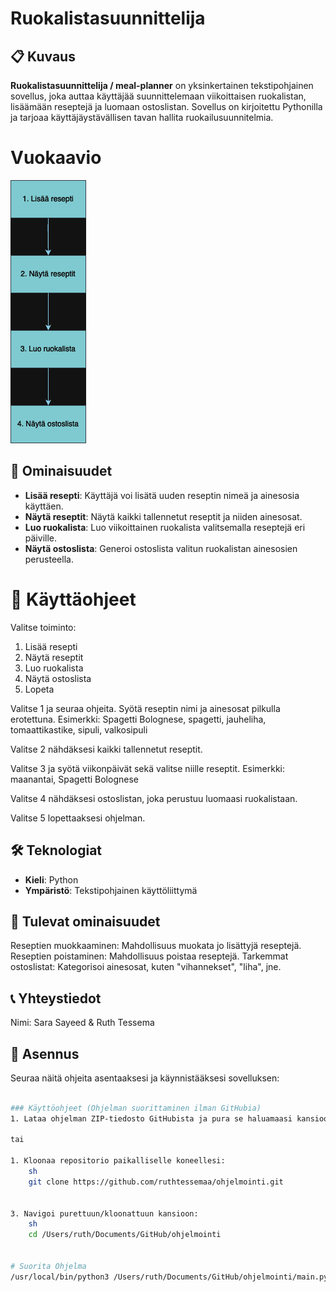# Ruokalistasuunnittelija

## 📋 Kuvaus
**Ruokalistasuunnittelija / meal-planner** on yksinkertainen tekstipohjainen sovellus, joka auttaa käyttäjää suunnittelemaan viikoittaisen ruokalistan, lisäämään reseptejä ja luomaan ostoslistan. Sovellus on kirjoitettu Pythonilla ja tarjoaa käyttäjäystävällisen tavan hallita ruokailusuunnitelmia.

# Vuokaavio 
![Vuokaavio](meal-planner.drawio.png)


## 🌟 Ominaisuudet
- **Lisää resepti**: Käyttäjä voi lisätä uuden reseptin nimeä ja ainesosia käyttäen.
- **Näytä reseptit**: Näytä kaikki tallennetut reseptit ja niiden ainesosat.
- **Luo ruokalista**: Luo viikoittainen ruokalista valitsemalla reseptejä eri päiville.
- **Näytä ostoslista**: Generoi ostoslista valitun ruokalistan ainesosien perusteella.

# 🥗 Käyttäohjeet
Valitse toiminto:
1. Lisää resepti
2. Näytä reseptit
3. Luo ruokalista
4. Näytä ostoslista
5. Lopeta

Valitse 1 ja seuraa ohjeita.
Syötä reseptin nimi ja ainesosat pilkulla erotettuna.
Esimerkki: Spagetti Bolognese, spagetti, jauheliha, tomaattikastike, sipuli, valkosipuli

Valitse 2 nähdäksesi kaikki tallennetut reseptit.

Valitse 3 ja syötä viikonpäivät sekä valitse niille reseptit.
Esimerkki: maanantai, Spagetti Bolognese

Valitse 4 nähdäksesi ostoslistan, joka perustuu luomaasi ruokalistaan.

Valitse 5 lopettaaksesi ohjelman.

## 🛠️ Teknologiat
- **Kieli**: Python
- **Ympäristö**: Tekstipohjainen käyttöliittymä

## 🔮 Tulevat ominaisuudet
Reseptien muokkaaminen: Mahdollisuus muokata jo lisättyjä reseptejä.
Reseptien poistaminen: Mahdollisuus poistaa reseptejä.
Tarkemmat ostoslistat: Kategorisoi ainesosat, kuten "vihannekset", "liha", jne.

## 📞 Yhteystiedot
Nimi: Sara Sayeed & Ruth Tessema

## 🚀 Asennus
Seuraa näitä ohjeita asentaaksesi ja käynnistääksesi sovelluksen:

```bash

### Käyttöohjeet (Ohjelman suorittaminen ilman GitHubia)
1. Lataa ohjelman ZIP-tiedosto GitHubista ja pura se haluamaasi kansioon.

tai

1. Kloonaa repositorio paikalliselle koneellesi:
    sh
    git clone https://github.com/ruthtessemaa/ohjelmointi.git


3. Navigoi purettuun/kloonattuun kansioon:
    sh
    cd /Users/ruth/Documents/GitHub/ohjelmointi
    

# Suorita Ohjelma
/usr/local/bin/python3 /Users/ruth/Documents/GitHub/ohjelmointi/main.py